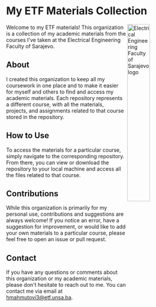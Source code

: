 # My ETF Materials Collection

<img src="https://user-images.githubusercontent.com/113919501/232240772-3ebf6c5e-ff16-45e9-9048-eef0bdd3431f.png" align="right" width="35%" alt="Electrical Engineering Faculty of Sarajevo logo">

Welcome to my ETF materials! This organization is a collection of my academic materials from the courses I've taken at the Electrical Engineering Faculty of Sarajevo.

## About

I created this organization to keep all my coursework in one place and to make it easier for myself and others to find and access my academic materials. Each repository represents a different course, with all the materials, projects, and assignments related to that course stored in the repository.

## How to Use

To access the materials for a particular course, simply navigate to the corresponding repository. From there, you can view or download the repository to your local machine and access all the files related to that course.

## Contributions

While this organization is primarily for my personal use, contributions and suggestions are always welcome! If you notice an error, have a suggestion for improvement, or would like to add your own materials to a particular course, please feel free to open an issue or pull request.

## Contact

If you have any questions or comments about this organization or my academic materials, please don't hesitate to reach out to me. You can contact me via email at [hmahmutovi3@etf.unsa.ba](mailto:hmahmutovi3@etf.unsa.ba?subject=Question%20regarding%20My%20ETF%20Materials%20Collection).
